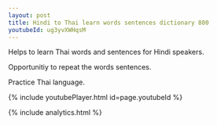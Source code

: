```yaml
---
layout: post
title: Hindi to Thai learn words sentences dictionary 800 
youtubeId: ug3yvXWHqsM
---
```

 
 
Helps to learn Thai words and sentences for Hindi speakers.

Opportunitiy to repeat the words sentences. 

Practice Thai language. 
 
{% include youtubePlayer.html id=page.youtubeId %}
 
 
{% include analytics.html %}